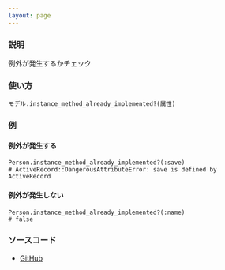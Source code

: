 ```yaml
---
layout: page
---
```

### 説明
例外が発生するかチェック

### 使い方
    モデル.instance_method_already_implemented?(属性)

### 例
#### 例外が発生する
    Person.instance_method_already_implemented?(:save)
    # ActiveRecord::DangerousAttributeError: save is defined by ActiveRecord

#### 例外が発生しない
    Person.instance_method_already_implemented?(:name)
    # false

### ソースコード
* [GitHub](https://github.com/rails/rails/blob/f33d52c95217212cbacc8d5e44b5a8e3cdc6f5b3/activerecord/lib/active_record/attribute_methods.rb#L81)